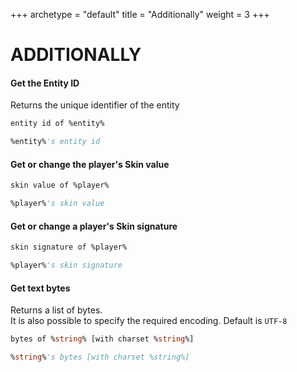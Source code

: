 +++
archetype = "default"
title = "Additionally"
weight = 3
+++
# ADDITIONALLY

#### Get the Entity ID
Returns the unique identifier of the entity
```vb
entity id of %entity%
```
```vb
%entity%'s entity id
```

#### Get or change the player's Skin value
```vb
skin value of %player%   
```
```vb
%player%'s skin value
```

#### Get or change a player's Skin signature
```vb
skin signature of %player%   
```
```vb
%player%'s skin signature
```

#### Get text bytes
Returns a list of bytes.\
It is also possible to specify the required encoding. Default is `UTF-8`
```vb
bytes of %string% [with charset %string%]
```
```vb
%string%'s bytes [with charset %string%]
```

